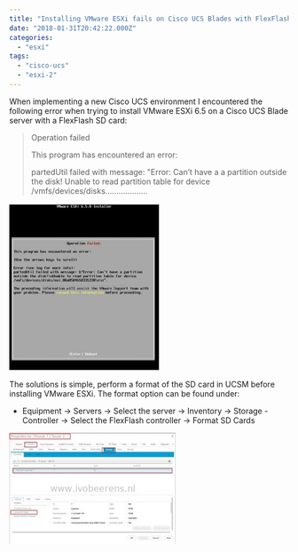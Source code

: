 ```yaml
---
title: "Installing VMware ESXi fails on Cisco UCS Blades with FlexFlash SD cards"
date: "2018-01-31T20:42:22.000Z"
categories: 
  - "esxi"
tags: 
  - "cisco-ucs"
  - "esxi-2"
---
```


When implementing a new Cisco UCS environment I encountered the following error when trying to install VMware ESXi 6.5 on a Cisco UCS Blade server with a FlexFlash SD card:

> Operation failed
> 
> This program has encountered an error:
> 
> partedUtil failed with message: "Error: Can’t have a a partition outside the disk! Unable to read partition table for device /vmfs/devices/disks...................

[![](images/error-270x300.jpg)](https://www.ivobeerens.nl/wp-content/uploads/2018/01/error.jpg)

The solutions is simple, perform a format of the SD card in UCSM before installing VMware ESXi. The format option can be found under:

- Equipment -> Servers -> Select the server -> Inventory -> Storage - Controller -> Select the FlexFlash controller -> Format SD Cards

[![](images/flexflash-300x200.jpg)](https://www.ivobeerens.nl/wp-content/uploads/2018/01/flexflash.jpg)
